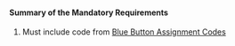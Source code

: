 #### Summary of the Mandatory Requirements

1.  Must include code from [Blue Button Assignment Codes](ValueSet-asgmntcd.html)
